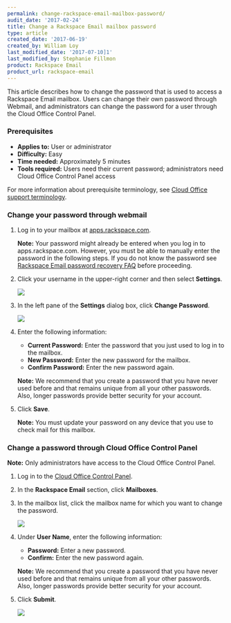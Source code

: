 ```yaml
---
permalink: change-rackspace-email-mailbox-password/
audit_date: '2017-02-24'
title: Change a Rackspace Email mailbox password
type: article
created_date: '2017-06-19'
created_by: William Loy
last_modified_date: '2017-07-10]1'
last_modified_by: Stephanie Fillmon
product: Rackspace Email
product_url: rackspace-email
---
```


This article describes how to change the password that is used to access a Rackspace Email mailbox. Users can change their own password through Webmail, and administrators can change the password for a user through the Cloud Office Control Panel.

### Prerequisites

- **Applies to:** User or administrator
- **Difficulty:** Easy
- **Time needed:** Approximately 5 minutes
- **Tools required:**  Users need their current password; administrators need Cloud Office Control Panel access

For more information about prerequisite terminology, see [Cloud Office support terminology](/how-to/cloud-office-support-terminology/).

### Change your password through webmail

1. Log in to your mailbox at [apps.rackspace.com](https://apps.rackspace.com/index.php).

   **Note:** Your password might already be entered when you log in to apps.rackspace.com. However, you must be able to manually enter the password in the following steps. If you do not know the password see [Rackspace Email password recovery FAQ](/how-to/rackspace-email-password-recovery-faq/) before proceeding.

2. Click your username in the upper-right corner and then select **Settings**.

   <img src="{% asset_path rackspace-email/change-your-rackspace-email-password/RSEchangepasswordSC1.png %}" />

3. In the left pane of the **Settings** dialog box, click **Change Password**.

   <img src="{% asset_path rackspace-email/change-your-rackspace-email-password/RSEchangepasswordSC2.png %}" />

4. Enter the following information:

    - **Current Password:** Enter the password that you just used to log in to the mailbox.
    - **New Password:** Enter the new password for the mailbox.
    - **Confirm Password:** Enter the new password again.

    **Note:** We recommend that you create a password that you have never used before and that remains unique from all your other passwords. Also, longer passwords provide better security for your account.

5. Click **Save**.

   **Note:** You must update your password on any device that you use to check mail for this mailbox.

### Change a password through Cloud Office Control Panel

**Note:** Only administrators have access to the Cloud Office Control Panel.

1. Log in to the [Cloud Office Control Panel](https://cp.rackspace.com/).
2. In the **Rackspace Email** section, click **Mailboxes**.
3. In the mailbox list, click the mailbox name for which you want to change the password.

   <img src="{% asset_path rackspace-email/change-your-rackspace-email-password/RSEpasswordresetCPSC2.png %}" />

4. Under **User Name**, enter the following information:

   - **Password:** Enter a new password.
   - **Confirm:** Enter the new password again.

   **Note:** We recommend that you create a password that you have never used before and that remains unique from all your other passwords. Also, longer passwords provide better security for your account.

5. Click **Submit**.

   <img src="{% asset_path rackspace-email/change-your-rackspace-email-password/RSEpasswordresetCPSC3.png %}" />
